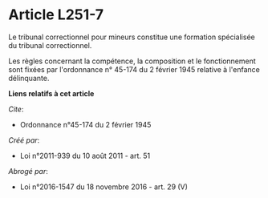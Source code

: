 # Article L251-7

Le tribunal correctionnel pour mineurs constitue une formation spécialisée du tribunal correctionnel.

Les règles concernant la compétence, la composition et le fonctionnement sont fixées par l'ordonnance n° 45-174 du 2 février
1945 relative à l'enfance délinquante.

**Liens relatifs à cet article**

_Cite_:

  - Ordonnance n°45-174 du 2 février 1945

_Créé par_:

  - Loi n°2011-939 du 10 août 2011 - art. 51

_Abrogé par_:

  - Loi n°2016-1547 du 18 novembre 2016 - art. 29 (V)
